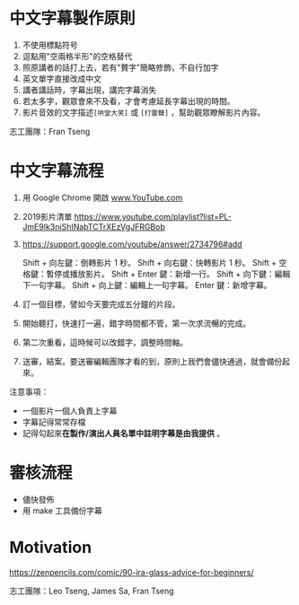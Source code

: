 # 中文字幕製作原則

1. 不使用標點符号
2. 逗點用"空兩格半形"的空格替代
2. 照原講者的話打上去，若有"贅字"簡略修飾，不自行加字
3. 英文單字直接改成中文
4. 講者講話時，字幕出現，講完字幕消失
5. 若太多字，觀眾會來不及看，才會考慮延長字幕出現的時間。
7. 影片音效的文字描述`[哄堂大笑]` 或 `[打雷聲]` ，幫助觀眾瞭解影片內容。

志工團隊：Fran Tseng

# 中文字幕流程

1. 用 Google Chrome 開啟 www.YouTube.com

   

2. 2019影片清單 https://www.youtube.com/playlist?list=PL-JmE9Ik3niShINabTCTrXEzVgJFRGBob

   

3. https://support.google.com/youtube/answer/2734796#add

   Shift + 向左鍵：倒轉影片 1 秒。
   Shift + 向右鍵：快轉影片 1 秒。
   Shift + 空格鍵：暫停或播放影片。
   Shift + Enter 鍵：新增一行。
   Shift + 向下鍵：編輯下一句字幕。
   Shift + 向上鍵：編輯上一句字幕。
   Enter 鍵：新增字幕。

   

4. 訂一個目標，譬如今天要完成五分鐘的片段。

   

5. 開始聽打，快速打一遍，錯字時間都不管，第一次求流暢的完成。

   

6. 第二次重看，這時候可以改錯字，調整時間軸。

   

7. 送審，結案。要送審編輯團隊才看的到，原則上我們會儘快通過，就會備份起來。

注意事項：

* 一個影片一個人負責上字幕
* 字幕記得常常存檔
* 記得勾起來**在製作/演出人員名單中註明字幕是由我提供** 。

# 審核流程

* 儘快發佈
* 用 make 工具備份字幕

# Motivation
https://zenpencils.com/comic/90-ira-glass-advice-for-beginners/

志工團隊：Leo Tseng, James Sa, Fran Tseng